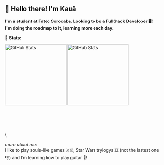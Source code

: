 ## 🐸 Hello there! I'm Kauã
**I'm a student at Fatec Sorocaba. Looking to be a FullStack Developer 🖥️!** 
**I'm doing the roadmap to it, learning more each day.**

**🤖 Stats:**

<img 
  align="left"
  alt="GitHub Stats"
  height="200px"
  src="https://github-readme-stats.vercel.app/api?username=kauanzin222&show_icons=true&theme=merko"
/>
<img 
  align="left"
  alt="GitHub Stats"
  height="200px"
  src="https://github-readme-stats.vercel.app/api/top-langs/?username=kauanzin222&theme=merko&layout=compact"
/>  
  \
  \
  \
  \
  \
  \
  \
  \
  \
  \
  \
  \
  \
  \
  \
  \
  \
  
*more about me:*  
I like to play souls-like games ⚔️☠️, Star Wars trylogys 🎞️ (not the lastest one 👎) and I'm learning how to play guitar 🎸!


